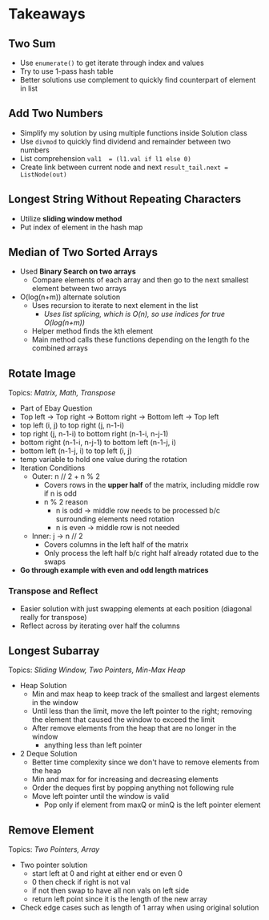 # Takeaways

## Two Sum
- Use ```enumerate()``` to get iterate through index and values
- Try to use 1-pass hash table
- Better solutions use complement to quickly find counterpart of element in list

## Add Two Numbers
- Simplify my solution by using multiple functions inside Solution class
- Use ```divmod``` to quickly find dividend and remainder between two numbers
- List comprehension ```val1  = (l1.val if l1 else 0)```
- Create link between current node and next ```result_tail.next = ListNode(out)```

## Longest String Without Repeating Characters
- Utilize **sliding window method**
- Put index of element in the hash map

## Median of Two Sorted Arrays
- Used **Binary Search on two arrays**
    - Compare elements of each array and then go to the next smallest element between two arrays
- O(log(n+m)) alternate solution
    - Uses recursion to iterate to next element in the list
        - *Uses list splicing, which is O(n), so use indices for true O(log(n+m))*
    - Helper method finds the kth element
    - Main method calls these functions depending on the length fo the combined arrays

## Rotate Image
Topics: *Matrix, Math, Transpose*
- Part of Ebay Question
- Top left -> Top right -> Bottom right -> Bottom left -> Top left
- top left (i, j) to top right (j, n-1-i)
- top right (j, n-1-i) to bottom right (n-1-i, n-j-1)
- bottom right (n-1-i, n-j-1) to bottom left (n-1-j, i)
- bottom left (n-1-j, i) to top left (i, j)
- temp variable to hold one value during the rotation
- Iteration Conditions
    - Outer: n // 2 + n % 2
        - Covers rows in the **upper half** of the matrix, including middle row if n is odd
        - n % 2 reason
            - n is odd -> middle row needs to be processed b/c surrounding elements need rotation
            - n is even -> middle row is not needed
    - Inner: j -> n // 2
        - Covers columns in the left half of the matrix
        - Only process the left half b/c right half already rotated due to the swaps
- **Go through example with even and odd length matrices**
### Transpose and Reflect
- Easier solution with just swapping elements at each position (diagonal really for transpose)
- Reflect across by iterating over half the columns

## Longest Subarray
Topics: *Sliding Window, Two Pointers, Min-Max Heap*
- Heap Solution
    - Min and max heap to keep track of the smallest and largest elements in the window
    - Until less than the limit, move the left pointer to the right; removing the element that caused the window to exceed the limit
    - After remove elements from the heap that are no longer in the window
        - anything less than left pointer
- 2 Deque Solution
    - Better time complexity since we don't have to remove elements from the heap
    - Min and max for for increasing and decreasing elements
    - Order the deques first by popping anything not following rule
    - Move left pointer until the window is valid
        - Pop only if element from maxQ or minQ is the left pointer element

## Remove Element
Topics: *Two Pointers, Array*
- Two pointer solution
    - start left at 0 and right at either end or even 0
    - 0 then check if right is not val
    - if not then swap to have all non vals on left side
    - return left point since it is the length of the new array
- Check edge cases such as length of 1 array when using original solution